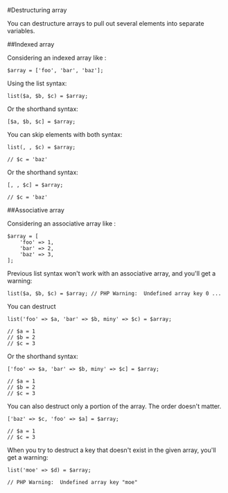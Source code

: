 #Destructuring array

You can destructure arrays to pull out several elements into separate variables.


##Indexed array

Considering an indexed array like :

```
$array = ['foo', 'bar', 'baz'];
```

Using the list syntax:

```
list($a, $b, $c) = $array;
```

Or the shorthand syntax:

```
[$a, $b, $c] = $array;
```

You can skip elements with both syntax:

```
list(, , $c) = $array;

// $c = 'baz'
```

Or the shorthand syntax:

```
[, , $c] = $array;

// $c = 'baz'
```


##Associative array

Considering an associative array like :

```
$array = [
    'foo' => 1,
    'bar' => 2,
    'baz' => 3,
];
```

Previous list syntax won't work with an associative array, and you'll get a warning:

```
list($a, $b, $c) = $array; // PHP Warning:  Undefined array key 0 ...
```

You can destruct

```
list('foo' => $a, 'bar' => $b, miny' => $c) = $array;

// $a = 1
// $b = 2
// $c = 3
```

Or the shorthand syntax:

```
['foo' => $a, 'bar' => $b, miny' => $c] = $array;

// $a = 1
// $b = 2
// $c = 3
```

You can also destruct only a portion of the array. The order doesn't matter.

```
['baz' => $c, 'foo' => $a] = $array;

// $a = 1
// $c = 3
```

When you try to destruct a key that doesn't exist in the given array, you'll get a warning:

```
list('moe' => $d) = $array;

// PHP Warning:  Undefined array key "moe"
```

